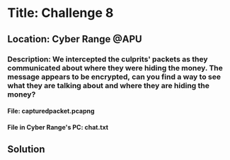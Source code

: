 # Title: Challenge 8

## Location: Cyber Range @APU

### Description: We intercepted the culprits' packets as they communicated about where they were hiding the money. The message appears to be encrypted, can you find a way to see what they are talking about and where they are hiding the money?

#### File: capturedpacket.pcapng

#### File in Cyber Range's PC: chat.txt


## Solution

